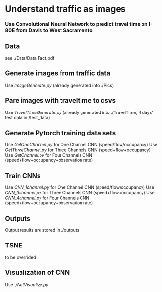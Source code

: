 # Understand traffic as images
### Use Convolutional Neural Network to predict travel time on I-80E from Davis to West Sacramento

## Data 
see ./Data/Data Fact.pdf

## Generate images from traffic data
Use *ImageGenerate.py* (already generated into ./Pics)

## Pare images with traveltime to csvs
Use *TravelTimeGenerate.py* (already generated into ./TravelTime, 4 days' test data in /test_data)

## Generate Pytorch training data sets
Use *GetOneChannel.py* for One Channel CNN (speed/flow/occupancy)
Use *GetThreeChannel.py* for Three Channels CNN (speed+flow+occupancy)
Use *GetChannel.py* for Four Channels CNN (speed+flow+occupancy+observation rate)

## Train CNNs
Use *CNN_1channel.py* for One Channel CNN (speed/flow/occupancy)
Use *CNN_3channel.py* for Three Channels CNN (speed+flow+occupancy)
Use *CNN_4channel.py* for Four Channels CNN (speed+flow+occupancy+observation rate)

## Outputs
Output results are stored in ./outputs

## TSNE
to be overrided

## Visualization of CNN
Use *./NetVisualize.py*
